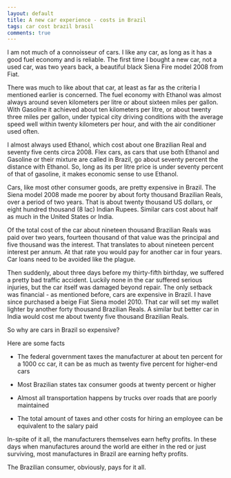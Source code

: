 ```yaml
---
layout: default
title: A new car experience - costs in Brazil
tags: car cost brazil brasil
comments: true
---
```


I am not much of a connoisseur of cars. I like any car, as long as it has a good fuel economy and is reliable. The first time I bought a new car, not a used car, was two years back, a beautiful black Siena Fire model 2008 from Fiat.

There was much to like about that car, at least as far as the criteria I mentioned earlier is concerned. The fuel economy with Ethanol was almost always around seven kilometers per litre or about sixteen miles per gallon. With Gasoline it achieved about ten kilometers per litre, or about twenty three miles per gallon, under typical city driving conditions with the average speed well within twenty kilometers per hour, and with the air conditioner used often.

I almost always used Ethanol, which cost about one Brazilian Real and seventy five cents circa 2008. Flex cars, as cars that use both Ethanol and Gasoline or their mixture are called in Brazil, go about seventy percent the distance with Ethanol. So, long as its per litre price is under seventy percent of that of gasoline, it makes economic sense to use Ethanol.

Cars, like most other consumer goods, are pretty expensive in Brazil. The Siena model 2008 made me poorer by about forty thousand Brazilian Reals, over a period of two years. That is about twenty thousand US dollars, or eight hundred thousand (8 lac) Indian Rupees. Similar cars cost about half as much in the United States or India.

Of the total cost of the car about nineteen thousand Brazilian Reals was paid over two years, fourteen thousand of that value was the principal and five thousand was the interest. That translates to about nineteen percent interest per annum. At that rate you would pay for another car in four years. Car loans need to be avoided like the plague.

Then suddenly, about three days before my thirty-fifth birthday, we suffered a pretty bad traffic accident. Luckily none in the car suffered serious injuries, but the car itself was damaged beyond repair. The only setback was financial - as mentioned before, cars are expensive in Brazil. I have since purchased a beige Fiat Siena model 2010. That car will set my wallet lighter by another forty thousand Brazilian Reals. A similar but better car in India would cost me about twenty five thousand Brazilian Reals.

So why are cars in Brazil so expensive?

Here are some facts

* The federal government taxes the manufacturer at about ten percent for a 1000 cc car, it can be as much as twenty five percent for higher-end cars

* Most Brazilian states tax consumer goods at twenty percent or higher

* Almost all transportation happens by trucks over roads that are poorly maintained

* The total amount of taxes and other costs for hiring an employee can be equivalent to the salary paid

In-spite of it all, the manufacturers themselves earn hefty profits. In these days when manufactures around the world are either in the red or just surviving, most manufactures in Brazil are earning hefty profits.

The Brazilian consumer, obviously, pays for it all.
